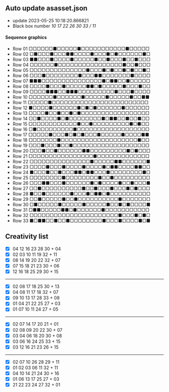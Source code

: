 ## Auto update asasset.json
 - update 2023-05-25 10:18:20.866821
 - Black box number *10 17 22 26 30 33 / 11*
#### Sequence graphics
 - Row 01 □□□□□□■□□□□□■□□□□□□□□□□□■□□□□□
 - Row 02 □■□□□■□□□■■□□□□■□□□■□■□□□□□□■□
 - Row 03 ■■□□□■□□□□■□□□□□■□□■□□□■□□■□□□
 - Row 04 □□□□□□■□□□□□□□□□□□□□□□□■□□■□□□
 - Row 05 □□□□□□□□□□□□□□■□□□■□■□□■□■□□■□
 - Row 06 □□□■□□□□□□□□■□□□■■□□□□□□□■□□□□
 - Row 07 ■■■□□□□□□□□□□□□□□□■□■■□□■□□□□□
 - Row 08 □□□□■□□□■□□□□□■■□■□□□□□■□□□■□□
 - Row 09 □□□□■■■□□■■■□□□□□□□□□■□□□■□□□□
 - Row 10 □□□□□□■□□□□□□■□□□□□■□□□□□■□□■■
 - Row 11 □□□□□■□□□□□□□□□□□□□□□□□□□□□□□□
 - Row 12 ■□□□□■□□□□□□■□■□■□□□□□□■□□□□□□
 - Row 13 □□□□■□□■□□■□■□□□□□□□□□□□□□□□□□
 - Row 14 □□■□□□□■□■□□□□□□□□■□■■□□■□□■□□
 - Row 15 □□□□□□□□□□□□■□□■□□□□□□□□□■□■□□
 - Row 16 □■□□□□□□□□□■□□□□□□□□□□□□□□□□□□
 - Row 17 □□□□□■□□□■□■□■□□□■□□□□□■□□□□■■
 - Row 18 □□□□□□□■□□□□□□□□□□□□□□□□□□□■□□
 - Row 19 □□□■□□□■□□■□□□□□□□□□□□□□□□□□□□
 - Row 20 □□□■□□■□□□□□□■■□□□□□□□□□■□■□□□
 - Row 21 □□□□□□□□□□□□□□□□■□□□□□□□□□□□□□
 - Row 22 □□□□□□□□□□□□□□□■□□□□□■■□□□□□□■
 - Row 23 □□□□■□□□■□□□□■□□□□■□■■□□□□■■□□
 - Row 24 ■□□□■□□■□□□■■□■■□□□■□□□□□□□□■□
 - Row 25 □□□□□□□□■□□□□□□□□■□□■□□□□□□□□□
 - Row 26 □□□■■□□□■□□□□□□■□■□□□□■□□■□□□■
 - Row 27 □□■□□□□□□□□□□■□□■□□□■□□□■□■□□□
 - Row 28 ■□□■□□□□□□■□□□■□■■□■□□□□□□□□□□
 - Row 29 □□■□□□□□■□□■□□□□□□□□□□■□□□□□□□
 - Row 30 □■□□□□□■□□□□□■□□□□□■□□■□■□□□□■
 - Row 31 □■■□□□□□■■□■□□□□□□■□□□□□□□□□□□
 - Row 32 □□□□□□□□□□□□□□□□□□□□□□■□□□■□■□
 - Row 33 ■□■■□□■□□■□□□□□□□□■□□□■□□□□■□■
## Creativity list
- [x] 04 12 16 23 28 30 + 04
- [x] 02 03 10 11 19 32 + 11
- [x] 08 14 19 20 22 32 + 07
- [x] 07 15 18 21 23 30 + 06
- [x] 12 16 18 25 29 30 + 15
---
- [x] 02 08 17 18 25 30 + 13
- [x] 04 08 11 17 18 32 + 07
- [x] 09 10 13 17 28 33 + 08
- [x] 01 04 21 22 25 27 + 03
- [x] 01 07 10 11 24 27 + 05
---
- [x] 02 07 14 17 20 21 + 01
- [x] 02 08 09 20 22 30 + 07
- [x] 03 04 06 18 20 30 + 08
- [x] 03 06 16 24 25 33 + 15
- [x] 03 12 16 21 23 26 + 15
---
- [x] 02 07 10 26 28 29 + 11
- [x] 01 02 03 06 11 32 + 11
- [x] 04 10 14 21 24 30 + 16
- [x] 01 06 13 17 25 27 + 03
- [x] 21 22 23 24 27 32 + 01
